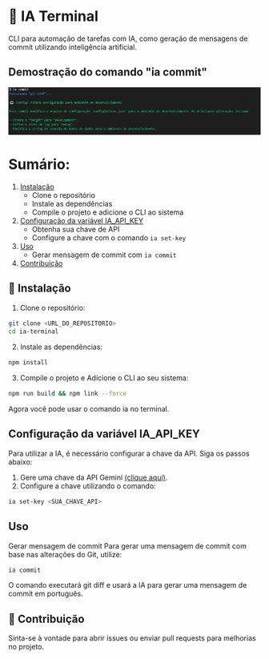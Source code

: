 # 🤖 IA Terminal

CLI para automação de tarefas com IA, como geração de mensagens de commit utilizando inteligência artificial.

## Demostração do comando "ia commit"
<img src="./.vscode/git-commit.png" alt="saída do comando ia commit"/>

# Sumário:
1. [Instalação](#instalação)
   - Clone o repositório
   - Instale as dependências
   - Compile o projeto e adicione o CLI ao sistema
2. [Configuração da variável IA_API_KEY](#configuração-da-variável-ia_api_key)
   - Obtenha sua chave de API
   - Configure a chave com o comando `ia set-key`
3. [Uso](#uso)
   - Gerar mensagem de commit com `ia commit`
4. [Contribuição](#contribuição)


## 🧰 Instalação

1. Clone o repositório:
```bash
git clone <URL_DO_REPOSITORIO>
cd ia-terminal
```

2. Instale as dependências:
```bash
npm install
```

3. Compile o projeto e Adicione o CLI ao seu sistema:
```bash
npm run build && npm link --force
```

Agora você pode usar o comando ia no terminal.

## Configuração da variável IA_API_KEY
Para utilizar a IA, é necessário configurar a chave da API. Siga os passos abaixo:

1. Gere uma chave da API Gemini [(clique aqui)](https://aistudio.google.com/apikey?hl=pt-br).
2. Configure a chave utilizando o comando:
```bash
ia set-key <SUA_CHAVE_API>
```

## Uso
Gerar mensagem de commit
Para gerar uma mensagem de commit com base nas alterações do Git, utilize:
```bash
ia commit
```

O comando executará git diff e usará a IA para gerar uma mensagem de commit em português.

## 🤝 Contribuição
Sinta-se à vontade para abrir issues ou enviar pull requests para melhorias no projeto.